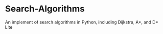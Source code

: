 # Search-Algorithms
An implement of search algorithms in Python, including Dijkstra, A*, and D* Lite
